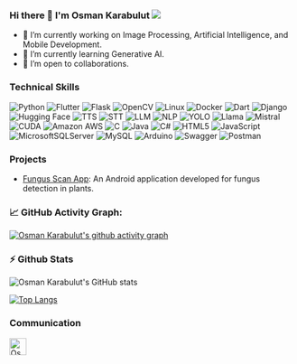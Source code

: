 ### Hi there 👋 I'm Osman Karabulut ![](https://komarev.com/ghpvc/?username=osmankrblt&color=blueviolet)

- 🔭 I’m currently working on Image Processing, Artificial Intelligence, and Mobile Development.
- 🌱 I’m currently learning Generative AI.
- 👯 I’m open to collaborations.

### Technical Skills

![Python](https://img.shields.io/badge/python-3670A0?style=for-the-badge&logo=python&logoColor=ffdd54)
![Flutter](https://img.shields.io/badge/Flutter-%2302569B.svg?style=for-the-badge&logo=Flutter&logoColor=white)
![Flask](https://img.shields.io/badge/flask-%23000.svg?style=for-the-badge&logo=flask&logoColor=white)
![OpenCV](https://img.shields.io/badge/opencv-%23white.svg?style=for-the-badge&logo=opencv&logoColor=white)
![Linux](https://img.shields.io/badge/Linux-FCC624?style=for-the-badge&logo=linux&logoColor=black)
![Docker](https://img.shields.io/badge/docker-%232496ED.svg?style=for-the-badge&logo=docker&logoColor=white)
![Dart](https://img.shields.io/badge/dart-%230175C2.svg?style=for-the-badge&logo=dart&logoColor=white)
![Django](https://img.shields.io/badge/django-%23092E20.svg?style=for-the-badge&logo=django&logoColor=white)
![Hugging Face](https://img.shields.io/badge/huggingface-%23404D59.svg?style=for-the-badge)
![TTS](https://img.shields.io/badge/TTS-%23FF5733?style=for-the-badge&logo=google&logoColor=white)
![STT](https://img.shields.io/badge/STT-%23FF5733?style=for-the-badge&logo=google&logoColor=white)
![LLM](https://img.shields.io/badge/LLM-%232B8C8C?style=for-the-badge&logo=python&logoColor=white)
![NLP](https://img.shields.io/badge/NLP-%232B8C8C?style=for-the-badge&logo=python&logoColor=white)
![YOLO](https://img.shields.io/badge/YOLO-%2300BFFF?style=for-the-badge&logo=github&logoColor=white)
![Llama](https://img.shields.io/badge/LLaMA-%2312B0C0?style=for-the-badge&logo=python&logoColor=white)
![Mistral](https://img.shields.io/badge/Mistral-%23FF4B6A?style=for-the-badge&logo=python&logoColor=white)
![CUDA](https://img.shields.io/badge/CUDA-%23FF6F00?style=for-the-badge&logo=nvidia&logoColor=white)
![Amazon AWS](https://img.shields.io/badge/amazon%20aws-%23FF9900.svg?style=for-the-badge&logo=amazon-aws&logoColor=white)
![C](https://img.shields.io/badge/c-%2300599C.svg?style=for-the-badge&logo=c&logoColor=white)
![Java](https://img.shields.io/badge/java-%23ED8B00.svg?style=for-the-badge&logo=java&logoColor=white)
![C#](https://img.shields.io/badge/c%23-%23239120.svg?style=for-the-badge&logo=c-sharp&logoColor=white)
![HTML5](https://img.shields.io/badge/html5-%23E34F26.svg?style=for-the-badge&logo=html5&logoColor=white)
![JavaScript](https://img.shields.io/badge/javascript-%23323330.svg?style=for-the-badge&logo=javascript&logoColor=%23F7DF1E)
![MicrosoftSQLServer](https://img.shields.io/badge/Microsoft%20SQL%20Sever-CC2927?style=for-the-badge&logo=microsoft%20sql%20server&logoColor=white)
![MySQL](https://img.shields.io/badge/mysql-%2300f.svg?style=for-the-badge&logo=mysql&logoColor=white)
![Arduino](https://img.shields.io/badge/arduino-%2300979D.svg?style=for-the-badge&logo=arduino&logoColor=white)
![Swagger](https://img.shields.io/badge/swagger-%2385EA2D.svg?style=for-the-badge&logo=swagger&logoColor=white)
![Postman](https://img.shields.io/badge/postman-%23FF6C37.svg?style=for-the-badge&logo=postman&logoColor=white)

### Projects

- [Fungus Scan App](https://play.google.com/store/apps/details?id=com.hosma.fungus_scan&hl=en): An Android application developed for fungus detection in plants.


### 📈 GitHub Activity Graph:
[![Osman Karabulut's github activity graph](https://github-readme-activity-graph.vercel.app/graph?username=osmankrblt&theme=merko)](https://github.com/osmankrblt)

### ⚡ Github Stats
![Osman Karabulut's GitHub stats](https://github-readme-stats.vercel.app/api?username=osmankrblt&theme=dark&show_icons=true)

[![Top Langs](https://github-readme-stats.vercel.app/api/top-langs/?username=osmankrblt&layout=compact&theme=dark)](https://github.com/osmankrblt)

### Communication

<a href="https://www.linkedin.com/in/hosmankarabulut/"><img align="left" src="https://www.svgrepo.com/show/54425/linkedin.svg" alt=" Osman Karabulut | LinkedIn" width="30px"/></a>
